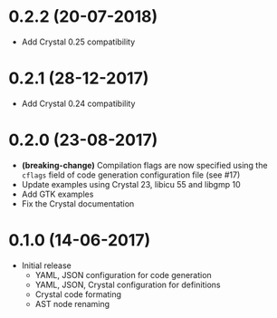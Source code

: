 # 0.2.2 (20-07-2018)
- Add Crystal 0.25 compatibility

# 0.2.1 (28-12-2017)
- Add Crystal 0.24 compatibility

# 0.2.0 (23-08-2017)
- **(breaking-change)** Compilation flags are now specified using the
  `cflags` field of code generation configuration file (see #17)
- Update examples using Crystal 23, libicu 55 and libgmp 10
- Add GTK examples
- Fix the Crystal documentation

# 0.1.0 (14-06-2017)
- Initial release
  - YAML, JSON configuration for code generation
  - YAML, JSON, Crystal configuration for definitions
  - Crystal code formating
  - AST node renaming
